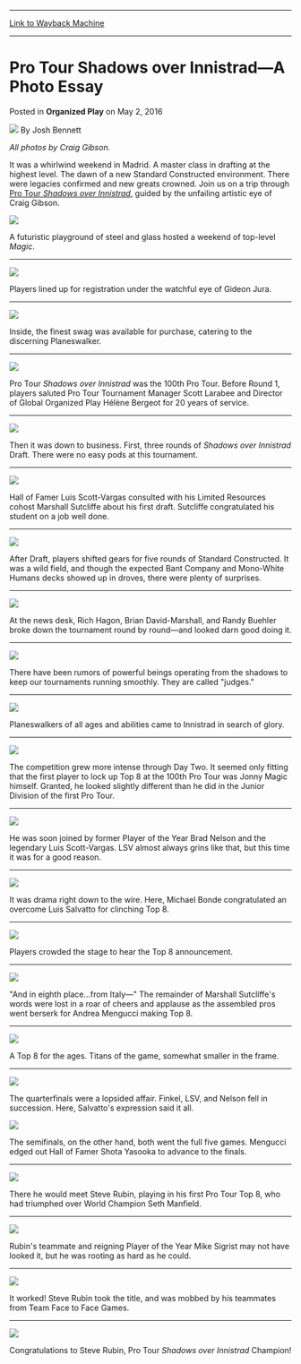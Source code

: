 
---
[Link to Wayback Machine](https://web.archive.org/web/20160506080936/http://magic.wizards.com/en/articles/archive/organized-play/pro-tour-shadows-over-innistrad-photo-essay-2016-05-02)

[_metadata_:author]:- "Josh Bennett"
[_metadata_:description]:- "Craig and Josh take us through a visual recap of what happened at Pro Tour Shadows over Innistrad."
[_metadata_:generator]:- "Drupal 7 (http://drupal.org)"
[_metadata_:node]:- "1019471"
[_metadata_:publish_date]:- "2016-05-02"
[_metadata_:source]:- "div-main-content"
[_metadata_:title]:- "Pro Tour Shadows over Innistrad—A Photo Essay"
[_metadata_:wayback_capture_timestamp]:- "2016-05-06 08:09:36"
[_metadata_:wayback_raw_url]:- "https://web.archive.org/web/20160506080936id_/http://magic.wizards.com/en/articles/archive/organized-play/pro-tour-shadows-over-innistrad-photo-essay-2016-05-02"
[_metadata_:wayback_url]:- "http://magic.wizards.com/en/articles/archive/organized-play/pro-tour-shadows-over-innistrad-photo-essay-2016-05-02"
---


Pro Tour Shadows over Innistrad—A Photo Essay
=============================================



 Posted in **Organized Play**
 on May 2, 2016 






![](https://media.magic.wizards.com/styles/auth_small/public/images/person/authorpic_joshbennett.jpg)
By Josh Bennett












*All photos by Craig Gibson.*




 It was a whirlwind weekend in Madrid. A master class in drafting at the highest level. The dawn of a new Standard Constructed environment. There were legacies confirmed and new greats crowned. Join us on a trip through [Pro Tour *Shadows over Innistrad*](http://magic.wizards.com/en/events/coverage/ptsoi), guided by the unfailing artistic eye of Craig Gibson.




![](https://media.wizards.com/2016/images/daily/OP20160502_01.jpg)



 A futuristic playground of steel and glass hosted a weekend of top-level *Magic*.





---


![](https://media.wizards.com/2016/images/daily/OP20160502_02.jpg)


Players lined up for registration under the watchful eye of Gideon Jura.




---


![](https://media.wizards.com/2016/images/daily/OP20160502_03.jpg)


Inside, the finest swag was available for purchase, catering to the discerning Planeswalker.




---


![](https://media.wizards.com/2016/images/daily/OP20160502_04.jpg)



 Pro Tour *Shadows over Innistrad* was the 100th Pro Tour. Before Round 1, players saluted Pro Tour Tournament Manager Scott Larabee and Director of Global Organized Play Hélène Bergeot for 20 years of service.





---


![](https://media.wizards.com/2016/images/daily/OP20160502_05.jpg)



 Then it was down to business. First, three rounds of *Shadows over Innistrad* Draft. There were no easy pods at this tournament.





---


![](https://media.wizards.com/2016/images/daily/OP20160502_06.jpg)


Hall of Famer Luis Scott-Vargas consulted with his Limited Resources cohost Marshall Sutcliffe about his first draft. Sutcliffe congratulated his student on a job well done.




---


![](https://media.wizards.com/2016/images/daily/OP20160502_07.jpg)


After Draft, players shifted gears for five rounds of Standard Constructed. It was a wild field, and though the expected Bant Company and Mono-White Humans decks showed up in droves, there were plenty of surprises.




---


![](https://media.wizards.com/2016/images/daily/OP20160502_08.jpg)


At the news desk, Rich Hagon, Brian David-Marshall, and Randy Buehler broke down the tournament round by round—and looked darn good doing it.




---


![](https://media.wizards.com/2016/images/daily/OP20160502_09.jpg)


There have been rumors of powerful beings operating from the shadows to keep our tournaments running smoothly. They are called "judges."




---


![](https://media.wizards.com/2016/images/daily/OP20160502_10.jpg)


Planeswalkers of all ages and abilities came to Innistrad in search of glory.




---


![](https://media.wizards.com/2016/images/daily/OP20160502_11.jpg)


The competition grew more intense through Day Two. It seemed only fitting that the first player to lock up Top 8 at the 100th Pro Tour was Jonny Magic himself. Granted, he looked slightly different than he did in the Junior Division of the first Pro Tour.




---


![](https://media.wizards.com/2016/images/daily/OP20160502_12.jpg)


He was soon joined by former Player of the Year Brad Nelson and the legendary Luis Scott-Vargas. LSV almost always grins like that, but this time it was for a good reason.




---


![](https://media.wizards.com/2016/images/daily/OP20160502_13.jpg)


It was drama right down to the wire. Here, Michael Bonde congratulated an overcome Luis Salvatto for clinching Top 8.




---


![](https://media.wizards.com/2016/images/daily/OP20160502_14.jpg)


Players crowded the stage to hear the Top 8 announcement.




---


![](https://media.wizards.com/2016/images/daily/OP20160502_15.jpg)


"And in eighth place...from Italy—" The remainder of Marshall Sutcliffe's words were lost in a roar of cheers and applause as the assembled pros went berserk for Andrea Mengucci making Top 8.




---


![](https://media.wizards.com/2016/images/daily/OP20160502_16.jpg)


A Top 8 for the ages. Titans of the game, somewhat smaller in the frame.




---


![](https://media.wizards.com/2016/images/daily/OP20160502_17.jpg)


The quarterfinals were a lopsided affair. Finkel, LSV, and Nelson fell in succession. Here, Salvatto's expression said it all.



![](https://media.wizards.com/2016/images/daily/OP20160502_18.jpg)


The semifinals, on the other hand, both went the full five games. Mengucci edged out Hall of Famer Shota Yasooka to advance to the finals.




---


![](https://media.wizards.com/2016/images/daily/OP20160502_19.jpg)


There he would meet Steve Rubin, playing in his first Pro Tour Top 8, who had triumphed over World Champion Seth Manfield.




---


![](https://media.wizards.com/2016/images/daily/OP20160502_20.jpg)


Rubin's teammate and reigning Player of the Year Mike Sigrist may not have looked it, but he was rooting as hard as he could.




---


![](https://media.wizards.com/2016/images/daily/OP20160502_21.jpg)


It worked! Steve Rubin took the title, and was mobbed by his teammates from Team Face to Face Games.




---


![](https://media.wizards.com/2016/images/daily/OP20160502_22.jpg)



 Congratulations to Steve Rubin, Pro Tour *Shadows over Innistrad* Champion!








